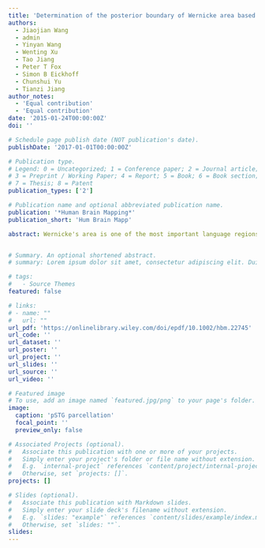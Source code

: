 ```yaml
---
title: 'Determination of the posterior boundary of Wernicke area based on multimodal connectivity profiles'
authors:
  - Jiaojian Wang
  - admin
  - Yinyan Wang
  - Wenting Xu
  - Tao Jiang
  - Peter T Fox
  - Simon B Eickhoff
  - Chunshui Yu
  - Tianzi Jiang
author_notes:
  - 'Equal contribution'
  - 'Equal contribution'
date: '2015-01-24T00:00:00Z'
doi: ''

# Schedule page publish date (NOT publication's date).
publishDate: '2017-01-01T00:00:00Z'

# Publication type.
# Legend: 0 = Uncategorized; 1 = Conference paper; 2 = Journal article;
# 3 = Preprint / Working Paper; 4 = Report; 5 = Book; 6 = Book section;
# 7 = Thesis; 8 = Patent
publication_types: ['2']

# Publication name and optional abbreviated publication name.
publication: '*Human Brain Mapping*'
publication_short: 'Hum Brain Mapp'

abstract: Wernicke's area is one of the most important language regions and has been widely studied in both basic research and clinical neurology. However, its exact anatomy has been controversial. In this study, we proposed to address the anatomy of Wernicke's area by investigating different connectivity profiles. First, the posterior superior temporal gyrus (STG), traditionally called "Wernicke's area", was parcellated into three component subregions with diffusion MRI. Then, whole-brain anatomical connectivity, resting-state functional connectivity (RSFC) and meta-analytic connectivity modeling (MACM) analyses were used to establish the anatomical, resting-state and task-related coactivation network of each subregion to identify which subregions participated in the language network. In addition, behavioral domain analysis, meta-analyses of semantics, execution speech, and phonology and intraoperative electrical stimulation were used to determine which subregions were involved in language processing. Anatomical connectivity, RSFC and MACM analyses consistently identified that the two anterior subregions in the posterior STG primarily participated in the language network, whereas the most posterior subregion in the temporoparietal junction area primarily participated in the default mode network. Moreover, the behavioral domain analyses, meta-analyses of semantics, execution speech and phonology and intraoperative electrical stimulation mapping also confirmed that only the two anterior subregions were involved in language processing, whereas the most posterior subregion primarily participated in social cognition. Our findings revealed a convergent posterior anatomical border for Wernicke's area and indicated that the brain's functional subregions can be identified on the basis of its specific structural and functional connectivity patterns.


# Summary. An optional shortened abstract.
# summary: Lorem ipsum dolor sit amet, consectetur adipiscing elit. Duis posuere tellus ac convallis placerat. Proin tincidunt magna sed ex sollicitudin condimentum.

# tags:
#   - Source Themes
featured: false

# links:
# - name: ""
#   url: ""
url_pdf: 'https://onlinelibrary.wiley.com/doi/epdf/10.1002/hbm.22745'
url_code: ''
url_dataset: ''
url_poster: ''
url_project: ''
url_slides: ''
url_source: ''
url_video: ''

# Featured image
# To use, add an image named `featured.jpg/png` to your page's folder.
image:
  caption: 'pSTG parcellation'
  focal_point: ''
  preview_only: false

# Associated Projects (optional).
#   Associate this publication with one or more of your projects.
#   Simply enter your project's folder or file name without extension.
#   E.g. `internal-project` references `content/project/internal-project/index.md`.
#   Otherwise, set `projects: []`.
projects: []

# Slides (optional).
#   Associate this publication with Markdown slides.
#   Simply enter your slide deck's filename without extension.
#   E.g. `slides: "example"` references `content/slides/example/index.md`.
#   Otherwise, set `slides: ""`.
slides:
---
```

